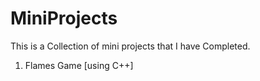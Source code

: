 # MiniProjects
This is a  Collection of mini projects that I have Completed.<br>
1. Flames Game [using C++]
